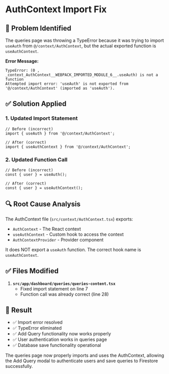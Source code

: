 # AuthContext Import Fix

## 🐛 Problem Identified

The queries page was throwing a TypeError because it was trying to import `useAuth` from `@/context/AuthContext`, but the actual exported function is `useAuthContext`.

**Error Message:**
```
TypeError: (0 , _context_AuthContext__WEBPACK_IMPORTED_MODULE_6__.useAuth) is not a function
Attempted import error: 'useAuth' is not exported from '@/context/AuthContext' (imported as 'useAuth').
```

## ✅ Solution Applied

### **1. Updated Import Statement**
```tsx
// Before (incorrect)
import { useAuth } from '@/context/AuthContext';

// After (correct)
import { useAuthContext } from '@/context/AuthContext';
```

### **2. Updated Function Call**
```tsx
// Before (incorrect)
const { user } = useAuth();

// After (correct)
const { user } = useAuthContext();
```

## 🔍 Root Cause Analysis

The AuthContext file (`src/context/AuthContext.tsx`) exports:
- `AuthContext` - The React context
- `useAuthContext` - Custom hook to access the context
- `AuthContextProvider` - Provider component

It does NOT export a `useAuth` function. The correct hook name is `useAuthContext`.

## ✅ Files Modified

1. **`src/app/dashboard/queries/queries-content.tsx`**
   - Fixed import statement on line 7
   - Function call was already correct (line 28)

## 🎯 Result

- ✅ Import error resolved
- ✅ TypeError eliminated
- ✅ Add Query functionality now works properly
- ✅ User authentication works in queries page
- ✅ Database save functionality operational

The queries page now properly imports and uses the AuthContext, allowing the Add Query modal to authenticate users and save queries to Firestore successfully. 